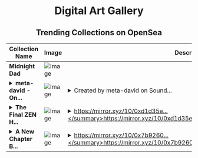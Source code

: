 <div align="center">

# Digital Art Gallery

## Trending Collections on OpenSea

| Collection Name                       | Image                                                                                     | Description                       | OpenSea Link                                                                                          |
|---------------------------------------|-------------------------------------------------------------------------------------------|-----------------------------------|--------------------------------------------------------------------------------------------------------|
| **Midnight Dad** | ![Image](https://i.seadn.io/s/raw/files/64e22f38bae077da46b7c9c14598aedb.jpg?w=500&auto=format?w=200&auto=format) |  | <details><summary>Link</summary>[Midnight Dad](https://opensea.io/collection/midnight-dad)</details> |
| **<details><summary>meta-david - On...</summary>meta-david - Onchain Groove</details>** | ![Image](https://i.seadn.io/s/raw/files/c1392b305bc21fc97a05f328452aa513.jpg?w=500&auto=format?w=200&auto=format) | <details><summary>Created by meta-david on Sound...</summary>Created by meta-david on Sound. Leave a comment on the song at https://www.sound.xyz/metadavid/onchain-groove</details> | <details><summary>Link</summary>[meta-david - Onchain Groove](https://opensea.io/collection/meta-david-onchain-groove)</details> |
| **<details><summary>The Final ZEN H...</summary>The Final ZEN Halving: Entering a New Era for Horizen</details>** | ![Image](https://i.seadn.io/s/raw/files/d0969f5f955d8392f3bbc7a145d55898.png?w=500&auto=format?w=200&auto=format) | <details><summary>https://mirror.xyz/10/0xd1d35e...</summary>https://mirror.xyz/10/0xd1d35eaf0b252923818cc643c1a26f3dba2b785e</details> | <details><summary>Link</summary>[The Final ZEN Halving: Entering a New Era for Horizen](https://opensea.io/collection/the-final-zen-halving-entering-a-new-era-for-horiz)</details> |
| **<details><summary>A New Chapter B...</summary>A New Chapter Begins: Welcome to Horizen's Brand Evolution</details>** | ![Image](https://i.seadn.io/s/raw/files/a7f5593dfec9d75caaf56174ad7fb190.png?w=500&auto=format?w=200&auto=format) | <details><summary>https://mirror.xyz/10/0x7b9260...</summary>https://mirror.xyz/10/0x7b92606e82df143f3c7c5fd6b089f61cc05cde7a</details> | <details><summary>Link</summary>[A New Chapter Begins: Welcome to Horizen's Brand Evolution](https://opensea.io/collection/a-new-chapter-begins-welcome-to-horizen-s-brand-ev)</details> |

</div>
